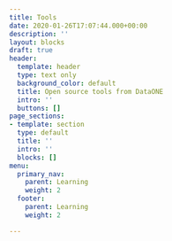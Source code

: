```yaml
---
title: Tools
date: 2020-01-26T17:07:44.000+00:00
description: ''
layout: blocks
draft: true
header:
  template: header
  type: text only
  background_color: default
  title: Open source tools from DataONE
  intro: ''
  buttons: []
page_sections:
- template: section
  type: default
  title: ''
  intro: ''
  blocks: []
menu:
  primary_nav:
    parent: Learning
    weight: 2
  footer:
    parent: Learning
    weight: 2

---
```

